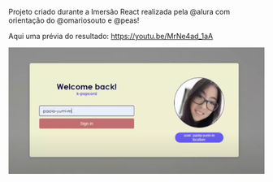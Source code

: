 Projeto criado durante a Imersão React realizada pela @alura com orientação do @omariosouto e @peas!

Aqui uma prévia do resultado: https://youtu.be/MrNe4ad_1aA

![Website preview](Alura-chat-thumbnail.png)
